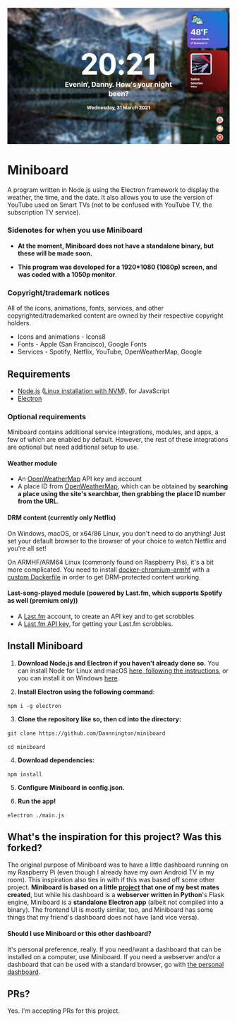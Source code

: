 ![Add Miniboard](miniboard.jpg)
# Miniboard
A program written in Node.js using the Electron framework to display the weather, the time, and the date. It also allows you to use the version of YouTube used on Smart TVs (not to be confused with YouTube TV, the subscription TV service).

### Sidenotes for when you use Miniboard
- **At the moment, Miniboard does not have a standalone binary, but these will be made soon.**

- **This program was developed for a 1920\*1080 (1080p) screen, and was coded with a 1050p monitor**.

### Copyright/trademark notices
All of the icons, animations, fonts, services, and other copyrighted/trademarked content are owned by their respective copyright holders. 

- Icons and animations - Icons8
- Fonts - Apple (San Francisco), Google Fonts
- Services - Spotify, Netflix, YouTube, OpenWeatherMap, Google

## Requirements
- [Node.js](https://nodejs.org) ([Linux installation with NVM](https://github.com/nvm-sh/nvm)), for JavaScript
- [Electron](https://electronjs.org)

### Optional requirements
Miniboard contains additional service integrations, modules, and apps, a few of which are enabled by default. However, the rest of these integrations are optional but need additional setup to use.
#### Weather module
- An [OpenWeatherMap](https://openweathermap.org) API key and account
- A place ID from [OpenWeatherMap](https://openweathermap.org), which can be obtained by **searching a place using the site's searchbar, then grabbing the place ID number from the URL**.

#### DRM content (currently only Netflix)
On Windows, macOS, or x64/86 Linux, you don't need to do anything! Just set your default browser to the browser of your choice to watch Netflix and you're all set!

On ARMHF/ARM64 Linux (commonly found on Raspberry Pis), it's a bit more complicated. You need to install [docker-chromium-armhf](https://github.com/monkaBlyat/docker-chromium-armhf) with a [custom Dockerfile](https://gist.github.com/Dannnington/3e09f9a0e03f9621118426161b72bf75) in order to get DRM-protected content working.

#### Last-song-played module (powered by Last.fm, which supports Spotify as well (premium only))
- A [Last.fm](https://www.last.fm) account, to create an API key and to get scrobbles
- A [Last.fm API key](https://www.last.fm/api/account/create), for getting your Last.fm scrobbles.

## Install Miniboard

1. **Download Node.js and Electron if you haven't already done so.**
You can install Node for Linux and macOS [here, following the instructions](https://github.com/nvm-sh/nvm), or you can install it on Windows [here](https://nodejs.org).

2. **Install Electron using the following command**:

``npm i -g electron``

3. **Clone the repository like so, then cd into the directory:**

``git clone https://github.com/Dannnington/miniboard``

``cd miniboard``

4. **Download dependencies:**

``npm install``

5. **Configure Miniboard in config.json.**

6. **Run the app!**

``electron ./main.js``

## What's the inspiration for this project? Was this forked?
The original purpose of Miniboard was to have a little dashboard running on my Raspberry Pi (even though I already have my own Android TV in my room). This inspiration also ties in with if this was based off some other project. **Miniboard is based on a little [project](https://github.com/SmatMan/personal_dashboard) that one of my best mates created**, but while his dashboard is a **webserver written in Python**'s Flask engine, Miniboard is a **standalone Electron app** (albeit not compiled into a binary). The frontend UI is mostly similar, too, and Miniboard has some things that my friend's dashboard does not have (and vice versa).

#### Should I use Miniboard or this other dashboard?
It's personal preference, really. If you need/want a dashboard that can be installed on a computer, use Miniboard. If you need a webserver and/or a dashboard that can be used with a standard browser, go with [the personal dashboard](https://github.com/SmatMan/personal_dashboard).

## PRs?
Yes. I'm accepting PRs for this project.
